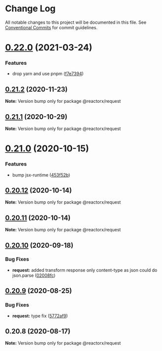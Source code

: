 # Change Log

All notable changes to this project will be documented in this file.
See [Conventional Commits](https://conventionalcommits.org) for commit guidelines.

# [0.22.0](https://github.com/querycap/webappkit/compare/@reactorx/request@0.21.2...@reactorx/request@0.22.0) (2021-03-24)


### Features

* drop yarn and use pnpm ([f7e7394](https://github.com/querycap/webappkit/commit/f7e7394e1531ffb96ecb3e393e8131451f3e1d9f))





## [0.21.2](https://github.com/querycap/webappkit/compare/@reactorx/request@0.21.1...@reactorx/request@0.21.2) (2020-11-23)

**Note:** Version bump only for package @reactorx/request





## [0.21.1](https://github.com/querycap/webappkit/compare/@reactorx/request@0.21.0...@reactorx/request@0.21.1) (2020-10-29)

**Note:** Version bump only for package @reactorx/request

# [0.21.0](https://github.com/querycap/webappkit/compare/@reactorx/request@0.20.12...@reactorx/request@0.21.0) (2020-10-15)

### Features

- bump jsx-runtime ([453f52b](https://github.com/querycap/webappkit/commit/453f52b4a7b0e0f987de76da08c9bbb4d39802f8))

## [0.20.12](https://github.com/querycap/webappkit/compare/@reactorx/request@0.20.11...@reactorx/request@0.20.12) (2020-10-14)

**Note:** Version bump only for package @reactorx/request

## [0.20.11](https://github.com/querycap/webappkit/compare/@reactorx/request@0.20.10...@reactorx/request@0.20.11) (2020-10-14)

**Note:** Version bump only for package @reactorx/request

## [0.20.10](https://github.com/querycap/webappkit/compare/@reactorx/request@0.20.9...@reactorx/request@0.20.10) (2020-09-18)

### Bug Fixes

- **request:** added transform response only content-type as json could do json.parse ([02008fc](https://github.com/querycap/webappkit/commit/02008fc55d668165070b190194c7e375a7276581))

## [0.20.9](https://github.com/querycap/webappkit/compare/@reactorx/request@0.20.8...@reactorx/request@0.20.9) (2020-08-25)

### Bug Fixes

- **request:** type fix ([5772af9](https://github.com/querycap/webappkit/commit/5772af9ac37b574fe2d67d165c7514e3e001b653))

## 0.20.8 (2020-08-17)

**Note:** Version bump only for package @reactorx/request
